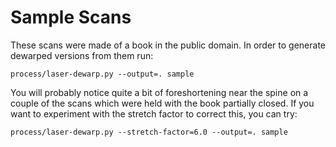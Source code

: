 # Sample Scans

These scans were made of a book in the public domain. In order to
generate dewarped versions from them run:

    process/laser-dewarp.py --output=. sample

You will probably notice quite a bit of foreshortening near the spine
on a couple of the scans which were held with the book partially
closed. If you want to experiment with the stretch factor to correct
this, you can try:

    process/laser-dewarp.py --stretch-factor=6.0 --output=. sample

